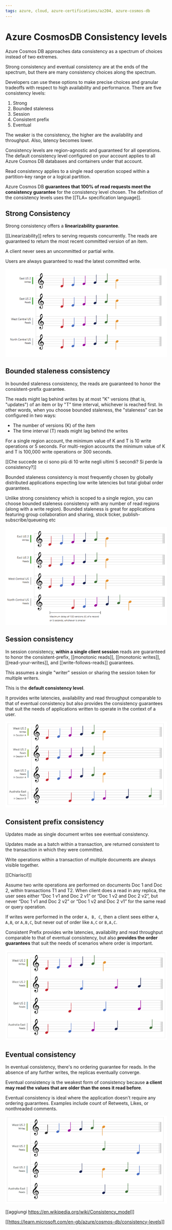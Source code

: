 ```yaml
---
tags: azure, cloud, azure-certifications/az204, azure-cosmos-db
---
```


# Azure CosmosDB Consistency levels

Azure Cosmos DB approaches data consistency as a spectrum of choices instead of two extremes.

Strong consistency and eventual consistency are at the ends of the spectrum, but there are many consistency choices along the spectrum.

Developers can use these options to make precise choices and granular tradeoffs with respect to high availability and performance. There are five consistency levels:

1. Strong
2. Bounded staleness
3. Session
4. Consistent prefix
5. Eventual

The weaker is the consistency, the higher are the availability and throughput. Also, latency becomes lower.

Consistency levels are region-agnostic and guaranteed for all operations. The default consistency level configured on your account applies to all Azure Cosmos DB databases and containers under that account.

Read consistency applies to a single read operation scoped within a partition-key range or a logical partition.

Azure Cosmos DB **guarantees that 100% of read requests meet the consistency guarantee** for the consistency level chosen. The definition of the consistency levels uses the [[TLA+ specification language]].

## Strong Consistency

Strong consistency offers a **linearizability guarantee**.

[[Linearizability]] refers to serving requests concurrently. The reads are guaranteed to return the most recent committed version of an item.

A client never sees an uncommitted or partial write.

Users are always guaranteed to read the latest committed write.

![Strong Consistency](./strong-consistency.png)

## Bounded staleness consistency

In bounded staleness consistency, the reads are guaranteed to honor the consistent-prefix guarantee.

The reads might lag behind writes by at most "K" versions (that is, "updates") of an item or by "T" time interval, whichever is reached first. In other words, when you choose bounded staleness, the "staleness" can be configured in two ways:

- The number of versions (K) of the item
- The time interval (T) reads might lag behind the writes

For a single region account, the minimum value of K and T is 10 write operations or 5 seconds. For multi-region accounts the minimum value of K and T is 100,000 write operations or 300 seconds.

[[Che succede se ci sono più di 10 write negli ultimi 5 secondi? Si perde la consistency?]]

Bounded staleness consistency is most frequently chosen by globally distributed applications expecting low write latencies but total global order guarantees.

Unlike strong consistency which is scoped to a single region, you can choose bounded staleness consistency with any number of read regions (along with a write region). Bounded staleness is great for applications featuring group collaboration and sharing, stock ticker, publish-subscribe/queueing etc

![Bounded staleness consistency](./bounded-staleness-consistency.png)

## Session consistency

In session consistency, **within a single client session** reads are guaranteed to honor the consistent-prefix, [[monotonic reads]], [[monotonic writes]], [[read-your-writes]], and [[write-follows-reads]] guarantees.

This assumes a single "writer" session or sharing the session token for multiple writers.

This is the **default consistency level**.

It provides write latencies, availability and read throughput comparable to that of eventual consistency but also provides the consistency guarantees that suit the needs of applications written to operate in the context of a user.

![Session consistency](./session-consistency.png)

## Consistent prefix consistency

Updates made as single document writes see eventual consistency.

Updates made as a batch within a transaction, are returned consistent to the transaction in which they were committed.

Write operations within a transaction of multiple documents are always visible together.

[[Chiarisci!]]

Assume two write operations are performed on documents Doc 1 and Doc 2, within transactions T1 and T2. When client does a read in any replica, the user sees either “Doc 1 v1 and Doc 2 v1” or “Doc 1 v2 and Doc 2 v2”, but never “Doc 1 v1 and Doc 2 v2” or “Doc 1 v2 and Doc 2 v1” for the same read or query operation.

If writes were performed in the order `A, B, C`, then a client sees either `A`, `A,B`, or `A,B,C`, but never out of order like `A,C` or `B,A,C`.

Consistent Prefix provides write latencies, availability and read throughput comparable to that of eventual consistency, but also **provides the order guarantees** that suit the needs of scenarios where order is important.

![Consistent prefix consistency](./consistent-prefix-consistency.png)

## Eventual consistency

In eventual consistency, there's no ordering guarantee for reads. In the absence of any further writes, the replicas eventually converge.

Eventual consistency is the weakest form of consistency because **a client may read the values that are older than the ones it read before**.

Eventual consistency is ideal where the application doesn't require any ordering guarantees. Examples include count of Retweets, Likes, or nonthreaded comments.

![Eventual consistency](./eventual-consistency.png)

[[aggiungi https://en.wikipedia.org/wiki/Consistency_model]]

[[https://learn.microsoft.com/en-gb/azure/cosmos-db/consistency-levels]]
